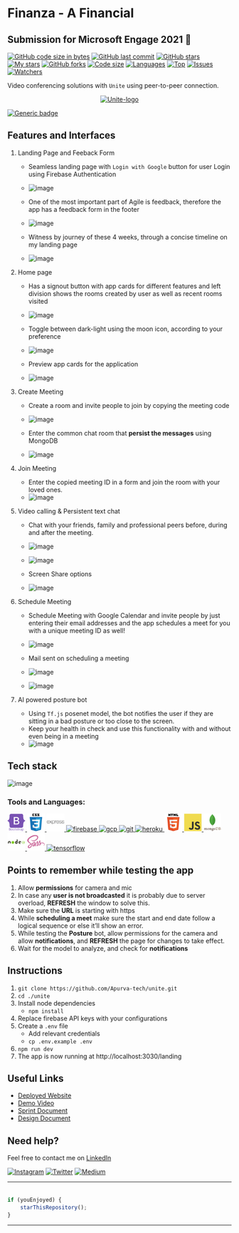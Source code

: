 # Finanza - A Financial 
## Submission for Microsoft Engage 2021 🌟

[![GitHub code size in bytes](https://img.shields.io/github/languages/code-size/Apurva-tech/unite?logo=github&style=for-the-badge)](https://github.com/Apurva-tech/) 
[![GitHub last commit](https://img.shields.io/github/last-commit/Apurva-tech/unite?style=for-the-badge&logo=git)](https://github.com/Apurva-tech/) 
[![GitHub stars](https://img.shields.io/github/stars/Apurva-tech/unite?style=for-the-badge)](https://github.com/Apurva-tech/unite/stargazers) 
[![My stars](https://img.shields.io/github/stars/Apurva-tech?affiliations=OWNER%2CCOLLABORATOR&style=for-the-badge&label=My%20stars)](https://github.com/Apurva-tech/unite/stargazers) 
[![GitHub forks](https://img.shields.io/github/forks/Apurva-tech/unite?style=for-the-badge&logo=git)](https://github.com/Apurva-tech/unite/network)
[![Code size](https://img.shields.io/github/languages/code-size/Apurva-tech/unite?style=for-the-badge)](https://github.com/Apurva-tech/unite)
[![Languages](https://img.shields.io/github/languages/count/Apurva-tech/unite?style=for-the-badge)](https://github.com/Apurva-tech/unite)
[![Top](https://img.shields.io/github/languages/top/Apurva-tech/unite?style=for-the-badge&label=Top%20Languages)](https://github.com/Apurva-tech/unite)
[![Issues](https://img.shields.io/github/issues/Apurva-tech/unite?style=for-the-badge&label=Issues)](https://github.com/Apurva-tech/unite)
[![Watchers](	https://img.shields.io/github/watchers/Apurva-tech/unite?label=Watch&style=for-the-badge)](https://github.com/Apurva-tech/unite/) 

Video conferencing solutions with `Unite`
using peer-to-peer connection.

<p align="center">
<a href="https://unite-apurva.herokuapp.com/landing">
<img src="https://user-images.githubusercontent.com/59837325/125489372-57d3ad66-fb25-40f8-8d54-5514cbe4b648.png" alt="Unite-logo"/>
</a>
</p>

[![Generic badge](https://img.shields.io/badge/view-demo-blue?style=for-the-badge&label=View%20Demo%20Video)](https://youtu.be/OKKK1GOnlIU) 

## Features and Interfaces

1. Landing Page and Feeback Form
   - Seamless landing page with `Login with Google` button for user Login using Firebase Authentication 
   - ![image](https://user-images.githubusercontent.com/59837325/125426848-39db8eeb-3e84-424d-869c-5b344ba55ba1.png)
 
   - One of the most important part of Agile is feedback, therefore the app has a feedback form in the footer 
   - ![image](https://user-images.githubusercontent.com/59837325/125427701-f6aed5f3-ca93-4cf7-8480-40d42b87e46b.png)
   
   - Witness by journey of these 4 weeks, through a concise timeline on my landing page
   - ![image](https://user-images.githubusercontent.com/59837325/125429293-88f38afe-be80-47ff-b662-2169d87bc476.png)

2. Home page 
   - Has a signout button with app cards for different features and left division shows the rooms created by user as well as recent rooms visited
   - ![image](https://user-images.githubusercontent.com/59837325/125428224-08fcf962-46af-470a-abae-aaa893d2e0c7.png)
   
   - Toggle between dark-light using the moon icon, according to your preference
   - ![image](https://user-images.githubusercontent.com/59837325/125429518-79515f76-8392-413a-9d19-53894db9ee95.png)
   
   - Preview app cards for the application
   - ![image](https://user-images.githubusercontent.com/59837325/125429888-3f23518a-e1c1-4500-a345-c5735cf1a8ff.png)
   
3. Create Meeting
   - Create a room and invite people to join by copying the meeting code
   - ![image](https://user-images.githubusercontent.com/59837325/125431140-7f0a92a8-ca4c-48b5-a91d-e53e69b12cb5.png)

   - Enter the common chat room that **persist the messages** using MongoDB 
   - ![image](https://user-images.githubusercontent.com/59837325/125432255-d9e05582-5ae0-4b2f-8a07-dba9605a4b6d.png)

4. Join Meeting
   - Enter the copied meeting ID in a form and join the room with your loved ones. 
   - ![image](https://user-images.githubusercontent.com/59837325/125438181-fd819177-cb36-45bb-a7dd-8acfa5e21b66.png)

5. Video calling & Persistent text chat
   - Chat with your friends, family and professional peers before, during and after the meeting. 
   - ![image](https://user-images.githubusercontent.com/59837325/125486957-00bbd600-02ea-4f4f-b040-fc5d25db3251.png)
   - ![image](https://user-images.githubusercontent.com/59837325/125486640-4ff2bdb8-b2ec-40f8-96c1-4dbdae007af3.png)
   
   - Screen Share options
   - ![image](https://user-images.githubusercontent.com/59837325/125486807-1b603597-eb1d-4758-9cb2-d1d34f8462c4.png)

6. Schedule Meeting 
   - Schedule Meeting with Google Calendar and invite people by just entering their email addresses and the app schedules a meet for you with a unique meeting ID as well!
   - ![image](https://user-images.githubusercontent.com/59837325/125440936-e8d4141a-c7b8-4577-b5b0-4cba3d9e63ab.png)

   - Mail sent on scheduling a meeting
   - ![image](https://user-images.githubusercontent.com/59837325/125441421-ee5199d3-3165-43c0-88d6-f9328477dfe2.png)
   - ![image](https://user-images.githubusercontent.com/59837325/125441435-d1a53547-bb63-4b81-97e1-95d005298bac.png)

7. AI powered posture bot
   - Using `Tf.js` posenet model, the bot notifies the user if they are sitting in a bad posture or too close to the screen. 
   - Keep your health in check and use this functionality with and without even being in a meeting
   - ![image](https://user-images.githubusercontent.com/59837325/125442368-2b7b4202-9f07-4d9a-9122-69b221a03ef9.png)

## Tech stack

![image](https://user-images.githubusercontent.com/59837325/125461960-da7d575b-b1e8-43f4-ae22-6f3403df44d1.png)

### Tools and Languages: 
<p align="left"> <a href="https://getbootstrap.com" target="_blank"> <img src="https://raw.githubusercontent.com/devicons/devicon/master/icons/bootstrap/bootstrap-plain-wordmark.svg" alt="bootstrap" width="40" height="40"/> </a> <a href="https://www.w3schools.com/css/" target="_blank"> <img src="https://raw.githubusercontent.com/devicons/devicon/master/icons/css3/css3-original-wordmark.svg" alt="css3" width="40" height="40"/> </a> <a href="https://expressjs.com" target="_blank"> <img src="https://raw.githubusercontent.com/devicons/devicon/master/icons/express/express-original-wordmark.svg" alt="express" width="40" height="40"/> </a> <a href="https://firebase.google.com/" target="_blank"> <img src="https://www.vectorlogo.zone/logos/firebase/firebase-icon.svg" alt="firebase" width="40" height="40"/> </a> <a href="https://cloud.google.com" target="_blank"> <img src="https://www.vectorlogo.zone/logos/google_cloud/google_cloud-icon.svg" alt="gcp" width="40" height="40"/> </a> <a href="https://git-scm.com/" target="_blank"> <img src="https://www.vectorlogo.zone/logos/git-scm/git-scm-icon.svg" alt="git" width="40" height="40"/> </a> <a href="https://heroku.com" target="_blank"> <img src="https://www.vectorlogo.zone/logos/heroku/heroku-icon.svg" alt="heroku" width="40" height="40"/> </a> <a href="https://www.w3.org/html/" target="_blank"> <img src="https://raw.githubusercontent.com/devicons/devicon/master/icons/html5/html5-original-wordmark.svg" alt="html5" width="40" height="40"/> </a> <a href="https://developer.mozilla.org/en-US/docs/Web/JavaScript" target="_blank"> <img src="https://raw.githubusercontent.com/devicons/devicon/master/icons/javascript/javascript-original.svg" alt="javascript" width="40" height="40"/> </a> <a href="https://www.mongodb.com/" target="_blank"> <img src="https://raw.githubusercontent.com/devicons/devicon/master/icons/mongodb/mongodb-original-wordmark.svg" alt="mongodb" width="40" height="40"/> </a> <a href="https://nodejs.org" target="_blank"> <img src="https://raw.githubusercontent.com/devicons/devicon/master/icons/nodejs/nodejs-original-wordmark.svg" alt="nodejs" width="40" height="40"/> </a> <a href="https://sass-lang.com" target="_blank"> <img src="https://raw.githubusercontent.com/devicons/devicon/master/icons/sass/sass-original.svg" alt="sass" width="40" height="40"/> </a> <a href="https://www.tensorflow.org" target="_blank"> <img src="https://www.vectorlogo.zone/logos/tensorflow/tensorflow-icon.svg" alt="tensorflow" width="40" height="40"/> </a> </p>

## Points to remember while testing the app

1. Allow **permissions** for camera and mic
2. In case any **user is not broadcasted** it is probably due to server overload, **REFRESH** the window to solve this. 
3. Make sure the **URL** is starting with https
4. While **scheduling a meet** make sure the start and end date follow a logical sequence or else it’ll show an error. 
5. While testing the **Posture** bot, allow permissions for the camera and allow **notifications**, and **REFRESH** the page for changes to take effect. 
6. Wait for the model to analyze, and check for **notifications** 

## Instructions


1. `git clone https://github.com/Apurva-tech/unite.git` 
2. `cd ./unite`
3. Install node dependencies 
   - `npm install`
4. Replace firebase API keys with your configurations
5. Create a `.env` file 
   - Add relevant credentials
   - `cp .env.example .env` 
5. `npm run dev`
6. The app is now running at http://localhost:3030/landing 


## Useful Links

- [Deployed Website](https://unite-apurva.herokuapp.com/landing)
- [Demo Video](https://youtu.be/OKKK1GOnlIU)
- [Sprint Document](https://docs.google.com/presentation/d/11k8pLJPEV-XJwxIX4ysW9fKmHqFEZHcUWizFcFyVsns/edit?usp=sharing)
- [Design Document](https://docs.google.com/document/d/1IJcEbbhsbQna-tgcnfV_9_RhXQi4SURlrl3-0HypArE/edit?usp=sharing)

## Need help?

Feel free to contact me on [LinkedIn](https://www.linkedin.com/in/apurva866/) 

[![Instagram](https://img.shields.io/badge/Instagram-follow-purple.svg?logo=instagram&logoColor=white)](https://www.instagram.com/mind.wrapper/) [![Twitter](https://img.shields.io/badge/Twitter-follow-blue.svg?logo=twitter&logoColor=white)](https://twitter.com/mindwrapper) [![Medium](https://img.shields.io/badge/Medium-follow-black.svg?logo=medium&logoColor=white)](https://medium.com/@apurva866)

---------

```javascript

if (youEnjoyed) {
    starThisRepository();
}

```

-----------
